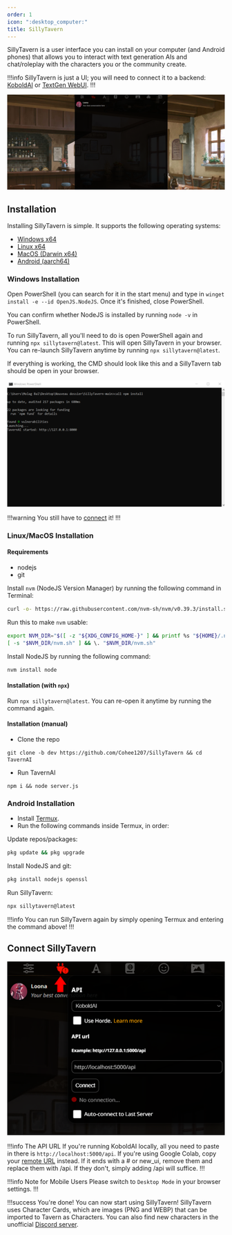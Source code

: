 ```yaml
---
order: 1
icon: ":desktop_computer:"
title: SillyTavern
---
```

SillyTavern is a user interface you can install on your computer (and Android phones) that allows you to interact with text generation AIs and chat/roleplay with the characters you or the community create.

!!!info
SillyTavern is just a UI; you will need to connect it to a backend: [KoboldAI](https://docs.alpindale.dev/local-installation-(gpu)/kobold/) or [TextGen WebUI](https://docs.alpindale.dev/local-installation-(gpu)/oobabooga/).
!!!

![](/static/SillyTavern.PNG)

## Installation
Installing SillyTavern is simple. It supports the following operating systems:
- [Windows x64](https://docs.alpindale.dev/local-installation-(gpu)/sillytavern/#windows-installation)
- [Linux x64](https://docs.alpindale.dev/local-installation-(gpu)/sillytavern/#linuxmacos-installation)
- [MacOS (Darwin x64)](https://docs.alpindale.dev/local-installation-(gpu)/sillytavern/#linuxmacos-installation)
- [Android (aarch64)](https://docs.alpindale.dev/local-installation-(gpu)/sillytavern/#android-installation)


### Windows Installation

<!-- First, you will need to install [Node.js](https://nodejs.org/en/download/current){target="blank"}.

![](/static/NodeJSWindows.PNG)

Just open the installer, and click on Next, Next, etc.. (You don't have to change anything in the installer) -->

Open PowerShell (you can search for it in the start menu) and type in `winget install -e --id OpenJS.NodeJS`. Once it's finished, close PowerShell.

You can confirm whether NodeJS is installed by running `node -v` in PowerShell.

To run SillyTavern, all you'll need to do is open PowerShell again and running `npx sillytavern@latest`. This will open SillyTavern in your browser. You can re-launch SillyTavern anytime by running `npx sillytavern@latest`. 

If everything is working, the CMD should look like this and a SillyTavern tab should be open in your browser.

![](/static/STcmd.PNG)

!!!warning
You still have to [connect](https://docs.alpindale.dev/local-installation-(gpu)/sillytavern/#connect-sillytavern) it!
!!!


### Linux/MacOS Installation

#### Requirements
- nodejs
- git

Install `nvm` (NodeJS Version Manager) by running the following command in Terminal:

```bash
curl -o- https://raw.githubusercontent.com/nvm-sh/nvm/v0.39.3/install.sh | bash
```

Run this to make `nvm` usable:

```bash
export NVM_DIR="$([ -z "${XDG_CONFIG_HOME-}" ] && printf %s "${HOME}/.nvm" || printf %s "${XDG_CONFIG_HOME}/nvm")"
[ -s "$NVM_DIR/nvm.sh" ] && \. "$NVM_DIR/nvm.sh"
```

Install NodeJS by running the following command:

```bash
nvm install node
```

#### Installation (with `npx`)

Run `npx sillytavern@latest`. You can re-open it anytime by running the command again.


#### Installation (manual)

- Clone the repo
```
git clone -b dev https://github.com/Cohee1207/SillyTavern && cd TavernAI
```

- Run TavernAI
```
npm i && node server.js
```

### Android Installation

- Install [Termux](https://f-droid.org/repo/com.termux_118.apk).
- Run the following commands inside Termux, in order:

Update repos/packages:
```bash
pkg update && pkg upgrade
```

Install NodeJS and git:
```bash
pkg install nodejs openssl
```
<!-- 
Download Silly Tavern:
```bash
git clone -b dev https://github.com/Cohee1207/SillyTavern && cd Tavern
```
!!!warning fatal: destination path 'SillyTavern' already exists
If you receive the above error, it means you've already downloaded SillyTavern before. In that case, you can simply update it. Change directories to SillyTavern by running `cd SillyTavern`, and then updating it by running `git pull`. 
!!!
 -->
Run SillyTavern:
```bash
npx sillytavern@latest
```
!!!info
You can run SillyTavern again by simply opening Termux and entering the command above!
!!!

## Connect SillyTavern

![](/static/STconnect.PNG)

!!!info The API URL
If you're running KoboldAI locally, all you need to paste in there is `http://localhost:5000/api`. If you're using Google Colab, copy your [remote URL](https://docs.alpindale.dev/cloud-installation/koboldai/#using-the-remote-url-to-connect-sillytavern) instead. If it ends with a # or new_ui, remove them and replace them with /api. If they don't, simply adding /api will suffice.
!!!

!!!info Note for Mobile Users
Please switch to `Desktop Mode` in your browser settings.
!!!

!!!success You're done!
You can now start using SillyTavern! SillyTavern uses Character Cards, which are images (PNG and WEBP) that can be imported to Tavern as Characters. You can also find new characters in the unofficial [Discord server](https://discord.com/invite/pygmalionai).


